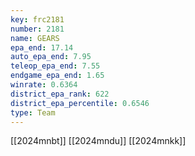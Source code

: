 ```yaml
---
key: frc2181
number: 2181
name: GEARS
epa_end: 17.14
auto_epa_end: 7.95
teleop_epa_end: 7.55
endgame_epa_end: 1.65
winrate: 0.6364
district_epa_rank: 622
district_epa_percentile: 0.6546
type: Team
---
```

[[2024mnbt]]
[[2024mndu]]
[[2024mnkk]]

